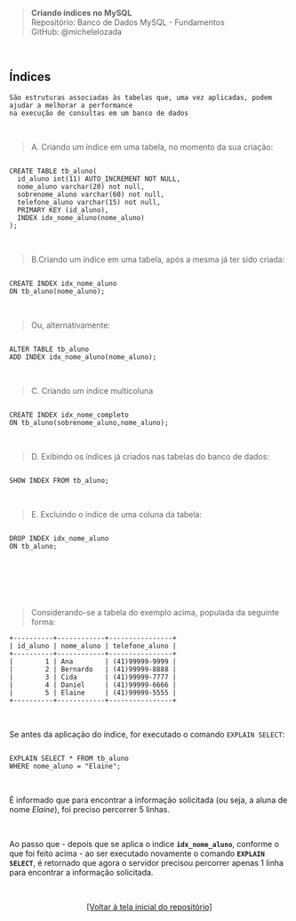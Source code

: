 > **Criando índices no MySQL**  
> Repositório: Banco de Dados MySQL - Fundamentos  
> GitHub: @michelelozada
&nbsp;

&nbsp;    
## Índices
```  
São estruturas associadas às tabelas que, uma vez aplicadas, podem ajudar a melhorar a performance
na execução de consultas em um banco de dados   
```  

&nbsp;
    
> A. Criando um índice em uma tabela, no momento da sua criação: 
```mysql

CREATE TABLE tb_aluno(
  id_aluno int(11) AUTO_INCREMENT NOT NULL,
  nome_aluno varchar(20) not null,
  sobrenome_aluno varchar(60) not null,
  telefone_aluno varchar(15) not null,
  PRIMARY KEY (id_aluno),
  INDEX idx_nome_aluno(nome_aluno)
);
```

&nbsp;      

> B.Criando um índice em uma tabela, após a mesma já ter sido criada:
```mysql

CREATE INDEX idx_nome_aluno
ON tb_aluno(nome_aluno);
```

&nbsp;     

> Ou, alternativamente:
```mysql

ALTER TABLE tb_aluno
ADD INDEX idx_nome_aluno(nome_aluno); 
```

&nbsp;  

> C.  Criando um índice multicoluna
```mysql

CREATE INDEX idx_nome_completo
ON tb_aluno(sobrenome_aluno,nome_aluno);
```

&nbsp;  

> D. Exibindo os índices já criados nas tabelas do banco de dados:
```mysql

SHOW INDEX FROM tb_aluno;
```

&nbsp;     

> E. Excluindo o índice de uma coluna da tabela:
```mysql

DROP INDEX idx_nome_aluno
ON tb_aluno;
```

&nbsp;      
----
&nbsp;   

> Considerando-se a tabela do exemplo acima, populada da seguinte forma:
```
+----------+------------+----------------+
| id_aluno | nome_aluno | telefone_aluno |
+----------+------------+----------------+
|        1 | Ana        | (41)99999-9999 |
|        2 | Bernardo   | (41)99999-8888 |
|        3 | Cida       | (41)99999-7777 |
|        4 | Daniel     | (41)99999-6666 |
|        5 | Elaine     | (41)99999-5555 |
+----------+------------+----------------+
```

&nbsp;

Se antes da aplicação do índice, for executado o comando `EXPLAIN SELECT`: 
```mysql 

EXPLAIN SELECT * FROM tb_aluno
WHERE nome_aluno = "Elaine"; 
```

&nbsp;
  
É informado que para encontrar a informação solicitada (ou seja, a aluna de nome *Elaine*), foi preciso percorrer 5 linhas.

&nbsp;    

Ao passo que - depois que se aplica o indice **`idx_nome_aluno`**, conforme o que foi feito acima -  ao ser executado novamente o 
comando **`EXPLAIN SELECT`**, é retornado que agora o servidor precisou percorrer apenas 1 linha para encontrar a informação 
solicitada.

&nbsp;

<div align="center">
<a href="https://github.com/michelelozada/MySQL-Study-Notes">[Voltar à tela inicial do repositório]</a>
</div>